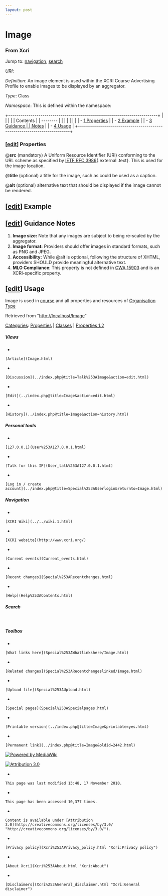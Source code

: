 ```yaml
---
layout: post
---
```


<script>
  (function(i,s,o,g,r,a,m){i['GoogleAnalyticsObject']=r;i[r]=i[r]||function(){
  (i[r].q=i[r].q||[]).push(arguments)},i[r].l=1*new Date();a=s.createElement(o),
  m=s.getElementsByTagName(o)[0];a.async=1;a.src=g;m.parentNode.insertBefore(a,m)
  })(window,document,'script','https://www.google-analytics.com/analytics.js','ga');

  ga('create', 'UA-73710929-3', 'auto');
  ga('send', 'pageview');

</script>







Image 
=====













### From Xcri 







Jump to: [navigation](Image.html#column-one),
[search](Image.html#searchInput)



*URI*: 

*Definition*: An image element is used within the XCRI Course
Advertising Profile to enable images to be displayed by an aggregator.

*Type*: Class

*Namespace*: This is defined within the namespace:


+--------------------------------------------------------------------------+
|                                                       |
|                                                                          |
| Contents                                                                 |
| --------                                                                 |
|                                                                          |
|                                                                    |
|                                                                          |
| -   [1 Properties](Image.html#Properties)            |
| -   [2 Example](Image.html#Example)                  |
| -   [3 Guidance     |
|     Notes](Image.html#Guidance_Notes)                             |
| -   [4 Usage](Image.html#Usage)                      |
+--------------------------------------------------------------------------+


### \[[edit](../index.php@title=Image&action=edit&section=1.html "Edit section: Properties")\] Properties

@**src** (mandatory) A Uniform Resource Identifier (URI) conforming to
the URL scheme as specified by [IETF RFC
3986](http://tools.ietf.org/html/rfc3986 "http://tools.ietf.org/html/rfc3986"){.external
.text}. This is used for the image location.

@**title** (optional) a title for the image, such as could be used as a
caption.

@**alt** (optional) alternative text that should be displayed if the
image cannot be rendered.


\[[edit](../index.php@title=Image&action=edit&section=2.html "Edit section: Example")\] Example
-----------------------------------------------------------------------------------------------------------------------------------------------------------------

      


\[[edit](../index.php@title=Image&action=edit&section=3.html "Edit section: Guidance Notes")\] Guidance Notes
-------------------------------------------------------------------------------------------------------------------------------------------------------------------------------

1.  **Image size:** Note that any images are subject to being re-scaled
    by the aggregator.
2.  **Image format:** Providers should offer images in standard formats,
    such as PNG and JPEG.
3.  **Accessibility:** While @alt is optional, following the structure
    of XHTML, providers SHOULD provide meaningful alternative text.
4.  **MLO Compliance**: This property is not defined in [CWA
    15903](ftp://ftp.cenorm.be/PUBLIC/CWAs/e-Europe/WS-LT/CWA15903-00-2008-Dec.pdf "ftp://ftp.cenorm.be/PUBLIC/CWAs/e-Europe/WS-LT/CWA15903-00-2008-Dec.pdf") and is an XCRI-specific property.


\[[edit](../index.php@title=Image&action=edit&section=4.html "Edit section: Usage")\] Usage
-------------------------------------------------------------------------------------------------------------------------------------------------------------

Image is used in [course](Course.html "Course") and all properties and
resources of [Organisation
Type](Category%253AOrganisation_Types.html "Category:Organisation Types")



Retrieved from "[http://localhost/Image](Image.html)"





[Categories](Special%253ACategories.html "Special:Categories"): [Properties](Category%253AProperties.html "Category:Properties")
| [Classes](Category%253AClasses.html "Category:Classes")
| [Properties
1.2](Category%253AProperties_1.2.html "Category:Properties 1.2")

















##### Views



-   

    

    [Article](Image.html)
-   

    

    [Discussion](../index.php@title=Talk%253AImage&action=edit.html)
-   

    

    [Edit](../index.php@title=Image&action=edit.html)
-   

    

    [History](../index.php@title=Image&action=history.html)







##### Personal tools



-   

    

    [127.0.0.1](User%253A127.0.0.1.html)
-   

    

    [Talk for this IP](User_talk%253A127.0.0.1.html)
-   

    

    [Log in / create
    account](../index.php@title=Special%253AUserlogin&returnto=Image.html)











[](../../wiki.1.html "XCRI Wiki")





##### Navigation



-   

    

    [XCRI Wiki](../../wiki.1.html)
-   

    

    [XCRI website](http://www.xcri.org/)
-   

    

    [Current events](Current_events.html)
-   

    

    [Recent changes](Special%253ARecentchanges.html)
-   

    

    [Help](Help%253AContents.html)







##### Search





 









##### Toolbox



-   

    

    [What links here](Special%253AWhatlinkshere/Image.html)
-   

    

    [Related changes](Special%253ARecentchangeslinked/Image.html)
-   

    

    [Upload file](Special%253AUpload.html)
-   

    

    [Special pages](Special%253ASpecialpages.html)
-   

    

    [Printable version](../index.php@title=Image&printable=yes.html)
-   

    

    [Permanent link](../index.php@title=Image&oldid=2442.html)















[![Powered by
MediaWiki](../skins/common/images/poweredby_mediawiki_88x31.png)](http://www.mediawiki.org/)





[![Attribution 3.0
](http://i.creativecommons.org/l/by/3.0/88x31.png)](http://creativecommons.org/licenses/by/3.0/)



-   

    

    This page was last modified 13:48, 17 November 2010.
-   

    

    This page has been accessed 10,377 times.
-   

    

    Content is available under [Attribution
    3.0](http://creativecommons.org/licenses/by/3.0/ "http://creativecommons.org/licenses/by/3.0/").
-   

    

    [Privacy policy](Xcri%253APrivacy_policy.html "Xcri:Privacy policy")
-   

    

    [About Xcri](Xcri%253AAbout.html "Xcri:About")
-   

    

    [Disclaimers](Xcri%253AGeneral_disclaimer.html "Xcri:General disclaimer")




